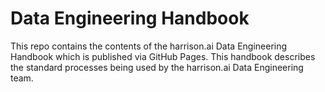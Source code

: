 # Data Engineering Handbook

This repo contains the contents of the harrison.ai Data Engineering Handbook which is published via GitHub Pages. This handbook describes the standard processes being used by the harrison.ai Data Engineering team.

##